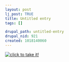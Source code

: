 ```yaml
--- 
layout: post
lj_post: TRUE
title: Untitled entry
tags: []

drupal_path: untitled-entry
drupal_nid: 921
created: 1018140060
---
```

<a href="http://www.yayness.net/jenverz/tests/bodypart/" target="bp"><img src="http://www.yayness.net/jenverz/tests/bodypart/eyes.gif" alt="click to take it!" border=0></a>
